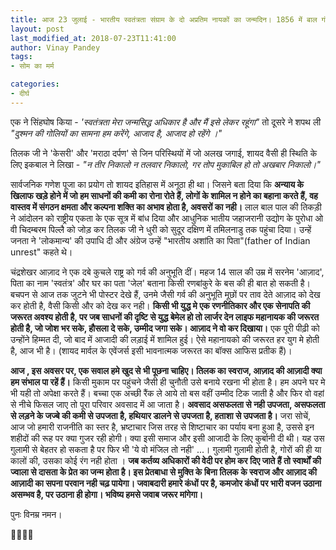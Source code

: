 ```yaml
---
title: आज 23 जुलाई - भारतीय स्वतंत्रता संग्राम के दो अप्रतिम नायकों का जन्मदिन। 1856 में बाल गंगाधर तिलक और 1906 में चंदशेखर आज़ाद।
layout: post
last_modified_at: 2018-07-23T11:41:00
author: Vinay Pandey
tags:
- सोम का मर्म

categories:
- दीर्घ
---
```

एक ने सिंहघोष किया -
*'स्वतंत्रता मेरा जन्मसिद्ध अधिकार है और मैं इसे लेकर रहूंगा"* 
तो दूसरे ने शपथ ली 
*"दुश्मन की गोलियों का सामना हम करेंगे, आजाद है, आजाद हो रहेंगे ।"*

तिलक जी ने 'केसरी' और 'मराठा दर्पण' से जिन परिस्थियों में  जो अलख जगाई, शायद वैसी ही स्थिति के लिए इकबाल ने लिखा -
*"न तीर निकालो न तलवार निकालो,*
*गर तोप मुकाबिल हो तो अखबार निकालो।"*

सार्वजनिक गणेश पूजा का प्रयोग तो शायद इतिहास में अनूठा ही था। जिसने बता दिया कि **अन्याय के खिलाफ खड़े होने में जो हम साधनों की कमी का रोना रोते हैं, लोगों के शामिल न होने का बहाना करते हैं, वह वास्तव में संगठन क्षमता और कल्पना शक्ति का अभाव होता है, अवसरों का नही।** लाल बाल पाल की तिकड़ी ने आंदोलन को राष्ट्रीय एकता के एक सूत्र में बांध दिया और आधुनिक भातीय जहाजरानी उद्योग के पुरोधा ओ वी चिदम्बरम पिल्लै को जोड़ कर तिलक जी ने धुरी को सुदूर दक्षिण में तमिलनाडु तक पहुंचा दिया। उन्हें जनता ने 'लोकमान्य' की उपाधि दी और अंग्रेज उन्हें "भारतीय अशांति का पिता"(father of Indian unrest" कहते थे।

चंद्रशेखर आज़ाद ने एक दबे कुचले राष्ट्र को गर्व की अनुभूति दीं। महज 14 साल की उम्र में सरनेम 'आज़ाद', पिता का नाम 'स्वतंत्र' और घर का पता 'जेल' बताना किसी रणबांकुरे के बस की ही बात हो सकती है। बचपन से आज तक जुटने भी पोस्टर देखे हैं, उनमे जैसी गर्व की अनुभूति मूछों पर ताव देते आज़ाद को देख कर होती है, वैसी किसी और को देख कर नही। **किसी भी युद्ध मे एक रणनीतिकार और एक सेनापति की जरूरत अवश्य होती है, पर जब साधनों की दृष्टि से युद्ध बेमेल हो तो लार्जर देन लाइफ महानायक की जरूरत होती है, जो जोश भर सके, हौसला दे सके, उम्मीद जगा सके। आज़ाद ने वो कर दिखाया।** एक पूरी पीढ़ी को उन्होंने हिम्मत दी, जो बाद में आजादी की लड़ाई में शामिल हुई। ऐसे महानायको की जरूरत हर युग मे होती है, आज भी है। (शायद मार्वल के एवेंजर्स इसी भावनात्मक जरूरत का बॉक्स आफिस प्रतीक हैं)।

**आज , इस अवसर पर, एक सवाल हमे खुद से भी पूछना चाहिए। तिलक का स्वराज, आज़ाद की आज़ादी क्या हम संभाल पा रहें हैं।** किसी मुकाम पर पहुंचने जैसी ही चुनौती उसे बनाये रखना भी होता है। हम अपने घर मे भी यही तो अपेक्षा करते हैं। बच्चा एक अच्छी रैंक ले आये तो बस वहीं उम्मीद टिक जाती है और फिर वो वहां से नीचे फिसल जाए तो पूरा परिवार अवसाद में आ जाता है। **अवसाद असफलता से नही उपजता, असफलता से लड़ने के जज्बे की कमी से उपजता है, हथियार डालने से उपजता है, हताशा से उपजता है।** जरा सोचें, आज जो हमारी राजनीति का स्तर है, भ्रष्टाचार जिस तरह से शिष्टाचार का पर्याय बना हुआ है, उससे इन शहीदों की रूह पर क्या गुजर रही होगी। क्या इसी समाज और इसी आजादी के लिए कुर्बानी दी थी। यह उस गुलामी से बेहतर हो सकता है पर फिर भी 'ये वो मंजिल तो नही' ...। गुलामी गुलामी होती है, गोरों की ही या कालों की, उसका कोई रंग नही होता ।  **जब कर्तव्य अधिकारों की वेदी पर होम कर दिए जाते हैं तो स्वार्थों की ज्वाला से दासता के प्रेत का जन्म होता है। इस प्रेतबाधा से मुक्ति के बिना तिलक के स्वराज और आज़ाद की आज़ादी का सपना परवान नही चढ़ पायेगा। जवाबदारी हमारे कंधों पर है, कमजोर कंधों पर भारी वजन उठाना असम्भव है, पर उठाना ही होगा। भविष्य हमसे जवाब जरूर मांगेगा।**  

पुनः विनम्र नमन। 

🙏🌷🌷🙏


